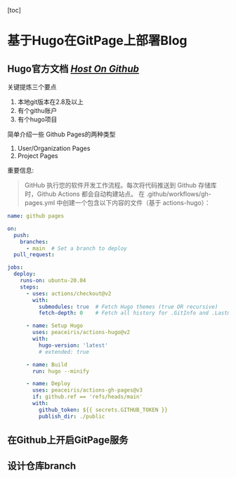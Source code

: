 [toc]

# 基于Hugo在GitPage上部署Blog

## Hugo官方文档 [*Host On Github*](https://gohugo.io/hosting-and-deployment/hosting-on-github/)

关键提炼三个要点
1. 本地git版本在2.8及以上
2. 有个githu账户
3. 有个hugo项目

简单介绍一些 Github Pages的两种类型

1. User/Organization Pages
2. Project Pages

重要信息:
> GitHub 执行您的软件开发工作流程。每次将代码推送到 Github 存储库时，Github Actions 都会自动构建站点。
> 在 .github/workflows/gh-pages.yml 中创建一个包含以下内容的文件（基于 actions-hugo）：
```yml
name: github pages

on:
  push:
    branches:
      - main  # Set a branch to deploy
  pull_request:

jobs:
  deploy:
    runs-on: ubuntu-20.04
    steps:
      - uses: actions/checkout@v2
        with:
          submodules: true  # Fetch Hugo themes (true OR recursive)
          fetch-depth: 0    # Fetch all history for .GitInfo and .Lastmod

      - name: Setup Hugo
        uses: peaceiris/actions-hugo@v2
        with:
          hugo-version: 'latest'
          # extended: true

      - name: Build
        run: hugo --minify

      - name: Deploy
        uses: peaceiris/actions-gh-pages@v3
        if: github.ref == 'refs/heads/main'
        with:
          github_token: ${{ secrets.GITHUB_TOKEN }}
          publish_dir: ./public
```


## 在Github上开启GitPage服务

## 设计仓库branch 